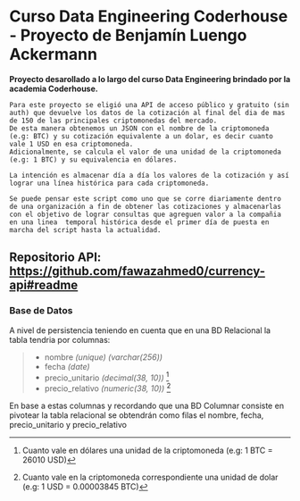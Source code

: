 # Curso Data Engineering Coderhouse - Proyecto de Benjamín Luengo Ackermann
**Proyecto desarollado a lo largo del curso Data Engineering brindado por la academia Coderhouse.**

    Para este proyecto se eligió una API de acceso público y gratuito (sin auth) que devuelve los datos de la cotización al final del dia de mas de 150 de las principales criptomonedas del mercado.
    De esta manera obtenemos un JSON con el nombre de la criptomoneda (e.g: BTC) y su cotización equivalente a un dolar, es decir cuanto vale 1 USD en esa criptomoneda. 
    Adicionalmente, se calcula el valor de una unidad de la criptomoneda (e.g: 1 BTC) y su equivalencia en dólares.

    La intención es almacenar día a día los valores de la cotización y así lograr una línea histórica para cada criptomoneda.

    Se puede pensar este script como uno que se corre diariamente dentro de una organización a fin de obtener las cotizaciones y almacenarlas con el objetivo de lograr consultas que agreguen valor a la compañia en una linea  temporal histórica desde el primer día de puesta en marcha del script hasta la actualidad.

## Repositorio API: https://github.com/fawazahmed0/currency-api#readme

### Base de Datos
A nivel de persistencia teniendo en cuenta que en una BD Relacional la tabla tendria por columnas:
>
> - nombre *(unique) (varchar(256))*
> - fecha *(date)*
> - precio_unitario *(decimal(38, 10))* [^1]
> - precio_relativo *(numeric(38, 10))* [^2]  
 
 En base a estas columnas y recordando que una BD Columnar consiste en pivotear la tabla relacional se obtendrán como filas el nombre, fecha, precio_unitario y precio_relativo

[^1]: Cuanto vale en dólares una unidad de la criptomoneda (e.g: 1 BTC = 26010 USD)
[^2]: Cuanto vale en la criptomoneda correspondiente una unidad de dolar (e.g: 1 USD = 0.00003845 BTC) 